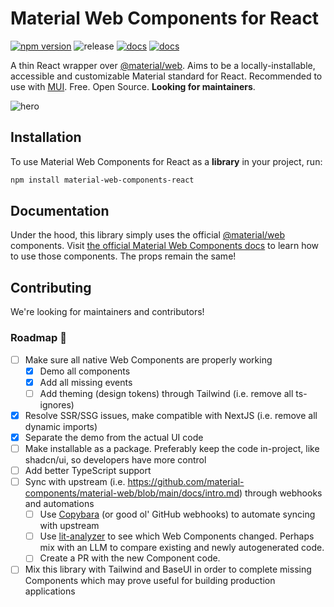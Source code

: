 # Material Web Components for React
[![npm version](https://badge.fury.io/js/material-web-components-react.svg)](https://www.npmjs.com/package/material-web-components-react)
![release](https://img.shields.io/badge/release-beta-blue)
[![docs](https://img.shields.io/badge/read%20the%20docs-8A2BE2)](https://material-web.dev)
[![docs](https://img.shields.io/badge/live%20demo-FFA500)](https://material-web-components-react.grayhat.studio)

A thin React wrapper over [@material/web](https://github.com/material-components/material-web/). Aims to be a locally-installable, accessible and customizable Material standard for React. Recommended to use with [MUI](https://mui.com/). Free. Open Source. **Looking for maintainers**.

![hero](https://material-web-components-react.grayhat.studio/opengraph-image.jpg)

## Installation
To use Material Web Components for React as a **library** in your project, run:
```sh
npm install material-web-components-react
```

## Documentation

Under the hood, this library simply uses the official [@material/web](https://github.com/material-components/material-web/) components. Visit [the official Material Web Components docs](https://github.com/material-components/material-web/blob/main/docs/intro.md) to learn how to use those components. The props remain the same!

## Contributing

We're looking for maintainers and contributors!

### Roadmap 🚀
- [ ] Make sure all native Web Components are properly working
    - [x] Demo all components
    - [x] Add all missing events
    - [ ] Add theming (design tokens) through Tailwind (i.e. remove all ts-ignores)
- [x] Resolve SSR/SSG issues, make compatible with NextJS (i.e. remove all dynamic imports)
- [x] Separate the demo from the actual UI code
- [ ] Make installable as a package. Preferably keep the code in-project, like shadcn/ui, so developers have more control
- [ ] Add better TypeScript support
- [ ] Sync with upstream (i.e. https://github.com/material-components/material-web/blob/main/docs/intro.md) through webhooks and automations
    - [ ] Use [Copybara](https://github.com/google/copybara) (or good ol' GitHub webhooks) to automate syncing with upstream
    - [ ] Use [lit-analyzer](https://www.npmjs.com/package/lit-analyzer) to see which Web Components changed. Perhaps mix with an LLM to compare existing and newly autogenerated code.
    - [ ] Create a PR with the new Component code.
- [ ] Mix this library with Tailwind and BaseUI in order to complete missing Components which may prove useful for building production applications
